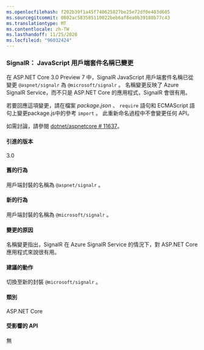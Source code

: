 ```yaml
---
ms.openlocfilehash: f202b39f1a45f740625827be25e72df0e403d605
ms.sourcegitcommit: 0802ac583585110022beb6af8ea0b39188b77c43
ms.translationtype: MT
ms.contentlocale: zh-TW
ms.lasthandoff: 11/25/2020
ms.locfileid: "96032424"
---
```

### <a name="signalr-javascript-client-package-name-changed"></a>SignalR： JavaScript 用戶端套件名稱已變更

在 ASP.NET Core 3.0 Preview 7 中，SignalR JavaScript 用戶端套件名稱已從變更 `@aspnet/signalr` 為 `@microsoft/signalr` 。 名稱變更反映了 Azure SignalR Service，而不只是 ASP.NET Core 的應用程式，SignalR 會很有用。

若要回應這項變更，請在檔案 *package.json* 、 `require` 語句和 ECMAScript 語句上變更package.js中的參考 `import` 。 此重新命名過程中不會變更任何 API。

如需討論，請參閱 [dotnet/aspnetcore # 11637](https://github.com/dotnet/aspnetcore/issues/11637)。

#### <a name="version-introduced"></a>引進的版本

3.0

#### <a name="old-behavior"></a>舊的行為

用戶端封裝的名稱為 `@aspnet/signalr` 。

#### <a name="new-behavior"></a>新的行為

用戶端封裝的名稱為 `@microsoft/signalr` 。

#### <a name="reason-for-change"></a>變更的原因

名稱變更指出，SignalR 在 Azure SignalR Service 的情況下，對 ASP.NET Core 應用程式來說很有用。

#### <a name="recommended-action"></a>建議的動作

切換至新的封裝 `@microsoft/signalr` 。

#### <a name="category"></a>類別

ASP.NET Core

#### <a name="affected-apis"></a>受影響的 API

無

<!-- 

#### Affected APIs

Not detectable via API analysis

-->
